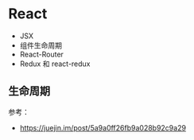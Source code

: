 React
===
* JSX
* 组件生命周期
* React-Router
* Redux 和 react-redux


## 生命周期
参考：
* https://juejin.im/post/5a9a0ff26fb9a028b92c9a29

